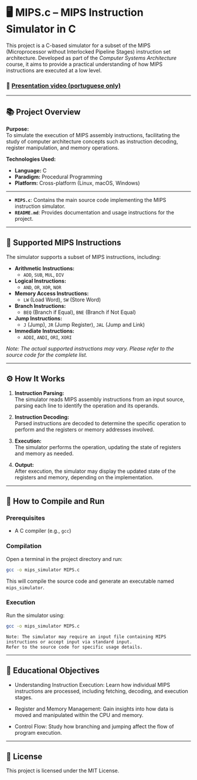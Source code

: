 # 🖥️ MIPS.c – MIPS Instruction Simulator in C

This project is a C-based simulator for a subset of the MIPS (Microprocessor without Interlocked Pipeline Stages) instruction set architecture. Developed as part of the *Computer Systems Architecture* course, it aims to provide a practical understanding of how MIPS instructions are executed at a low level.

### 🎥 <a href="https://www.youtube.com/watch?v=rXakvhSg9VA"> Presentation video (portuguese only) </a>

---

## 📚 Project Overview

**Purpose:**  
To simulate the execution of MIPS assembly instructions, facilitating the study of computer architecture concepts such as instruction decoding, register manipulation, and memory operations.

**Technologies Used:**
- **Language:** C
- **Paradigm:** Procedural Programming
- **Platform:** Cross-platform (Linux, macOS, Windows)

---


- **`MIPS.c`**: Contains the main source code implementing the MIPS instruction simulator.
- **`README.md`**: Provides documentation and usage instructions for the project.

---

## 🧠 Supported MIPS Instructions

The simulator supports a subset of MIPS instructions, including:

- **Arithmetic Instructions:**
  - `ADD`, `SUB`, `MUL`, `DIV`
- **Logical Instructions:**
  - `AND`, `OR`, `XOR`, `NOR`
- **Memory Access Instructions:**
  - `LW` (Load Word), `SW` (Store Word)
- **Branch Instructions:**
  - `BEQ` (Branch if Equal), `BNE` (Branch if Not Equal)
- **Jump Instructions:**
  - `J` (Jump), `JR` (Jump Register), `JAL` (Jump and Link)
- **Immediate Instructions:**
  - `ADDI`, `ANDI`, `ORI`, `XORI`

*Note: The actual supported instructions may vary. Please refer to the source code for the complete list.*

---

## ⚙️ How It Works

1. **Instruction Parsing:**  
   The simulator reads MIPS assembly instructions from an input source, parsing each line to identify the operation and its operands.

2. **Instruction Decoding:**  
   Parsed instructions are decoded to determine the specific operation to perform and the registers or memory addresses involved.

3. **Execution:**  
   The simulator performs the operation, updating the state of registers and memory as needed.

4. **Output:**  
   After execution, the simulator may display the updated state of the registers and memory, depending on the implementation.

---

## 🧪 How to Compile and Run

### Prerequisites

- A C compiler (e.g., `gcc`)

### Compilation

Open a terminal in the project directory and run:

```bash
gcc -o mips_simulator MIPS.c
```
This will compile the source code and generate an executable named ```mips_simulator```.

### Execution

Run the simulator using:
```bash
gcc -o mips_simulator MIPS.c
```

```Note: The simulator may require an input file containing MIPS instructions or accept input via standard input.``` <br>
```Refer to the source code for specific usage details.```

---

## 📌 Educational Objectives

- Understanding Instruction Execution:
Learn how individual MIPS instructions are processed, including fetching, decoding, and execution stages.

- Register and Memory Management:
Gain insights into how data is moved and manipulated within the CPU and memory.

- Control Flow:
Study how branching and jumping affect the flow of program execution.

---

## 📎 License

This project is licensed under the MIT License.

